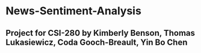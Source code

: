 # News-Sentiment-Analysis
## Project for CSI-280 by Kimberly Benson, Thomas Lukasiewicz, Coda Gooch-Breault, Yin Bo Chen

